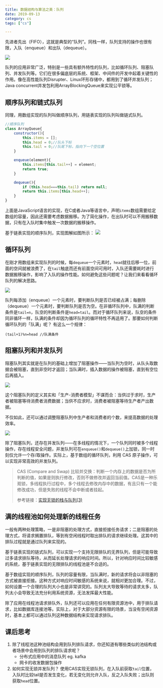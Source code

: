```yaml
---
title: 数据结构与算法之美：队列
date: 2019-09-13
category: cs
tags: ["cs"]

---
```


先进者先出（FIFO），这就是典型的“队列”。同栈一样，队列支持的操作也很有限，入队（enqueue）和出队（dequeue）。

![](https://pic.rhinoc.top/mweb/15683575132222.jpg)

队列的应用非常广泛，特别是一些具有额外特性的队列，比如循环队列、阻塞队列、并发队列等。它们在很多偏底层的系统、框架、中间件的开发中起着关键性的作用。像在高性能队列Disrupter、Linux环形存储中，都用到了循环并发队列；Java concurrent并发包利用ArrayBlockingQueue来实现公平锁等。

## 顺序队列和链式队列

同理，用数组实现的队列叫做顺序队列，用链表实现的队列叫做链式队列。

```js
//顺序队列
class ArrayQueue{
    constructor(){
        this.items = [];
        this.head = 0;//队头下标
        this.tail = 0;//队尾下标，指向下一个空位置
    }

    enqueue(element){
        this.items[this.tail++] = element;
        return true;
    }

    dequeue(){
        if (this.head===this.tail) return null;
        return this.items[this.head++];
    }
}
```

上面是JavaScript语言的实现，在C或者Java等语言中，声明`items`数组需要给定数组的容量，因此还需要考虑数据搬移。为了简化操作，在出队时可以不用搬移数据，只有在入队时集中触发一次数据的搬移操作。

基于链表实现的顺序队列，实现图解如图所示：
![](https://pic.rhinoc.top/mweb/15683628458626.jpg)

## 循环队列

在刚才用数组来实现队列的时候，每`dequeue`一个元素时，`head`就往后移一位，前面的空间就被浪费了，在`tail`触底而还有前面空间可用时，入队还需要耗时进行数据搬移操作，影响了入队的操作性能。如何避免这些问题呢？让我们来看看循环队列的解决思路。

![](https://pic.rhinoc.top/mweb/15683657928240.jpg)

队列每添加（enqueue）一个元素时，要判断队列是否已经被占满；每删除（dequeue）一个元素时，要判断队列是否为空。在非循环队列中，队满的判断条件是`tail=n`，队空的判断条件是`head=tail`。而对于循环队列来说，队空的条件同非循环一样，队满的条件却因为循环队列的循环特性不再适用了。那要如何判断循环队列的「队满」呢？
有这么一个规律：
```
(tail+1)%n=head //队满条件
```

## 阻塞队列和并发队列

阻塞队列其实就是在队列的基础上增加了阻塞操作——当队列为空时，从队头取数据会被阻塞，直到非空时才返回；当队满时，插入数据的操作被阻塞，直到有空位后再插入。

![](https://pic.rhinoc.top/mweb/15683830449087.jpg)

这个阻塞队列的定义其实和「生产-消费者模型」不谋而合：当供过于求时，生产者被阻塞等待消费者消费数据；当供不应求时，消费者被阻塞等待生产者产出数据。

不仅如此，还可以通过调整阻塞队列中生产者和消费者的个数，来提高数据的处理效率。

![](https://pic.rhinoc.top/mweb/15683832425273.jpg)

除了阻塞队列，还存在并发队列——在多线程的情况下，一个队列同时被多个线程操作，存在线程安全问题，并发队列可在`enqueue()`和`dequeue()`上加锁，同一时刻仅允许一个存/取操作。实际上，基于数组的循环队列，利用 CAS 原子操作，可以实现非常高效的并发队列。

> CAS (Compare and Swap) 比较并交换：判断一个内存上的数据是否为所判断的值，如果是则执行修改，否则不做修改并返回当前值。CAS是一种乐观锁，多线程执行过程中，多个线程去修改内存中的数据，有且只有一个能修改成功，但是失败的线程不会中断或者挂起。
> 
> 参考链接：[实现无锁的栈与队列(3)](https://www.cnblogs.com/catch/p/3164829.html)

## 满的线程池如何处理新的线程任务

一般有两种处理策略，一是非阻塞的处理方式，直接拒接任务请求；二是阻塞的处理方式，将请求搁置排队，等到有空闲线程时取出排队的请求继续处理。这其中的排队过程就是通过队列来实现的。

基于链表实现的链式队列，可以实现一个支持无限排队的无界队列，但是可能导致过多请求排队等待，从而延长处理请求的响应时间。所以，针对响应时间比较敏感的系统，基于链表实现的无限排队的线程池是不合适的。

基于数组实现的顺序队列，队列的容量有限，当队满时，新的请求将会以非阻塞的方式被直接拒接。这种方式对响应时间敏感的系统来说，就相对更加合理。不过，如何设置一个合理的队列大小也是非常讲究的。队列太大导致等待的请求太多，队列太小会导致无法充分利用系统资源，无法发挥最大性能。

除了应用在线程池请求排队外，队列还可以应用在任何有限资源池中，用于排队请求，比如数据库连接池等。实际上，对于大部分资源有限的场景，当没有空闲资源时，基本上都可以通过队列这种数据结构来实现请求排队。

## 课后思考

1. 除了线程池这种池结构会用到队列排队请求，你还知道有哪些类似的池结构或者场景中会用到队列的排队请求呢？
    * 分布式应用中的消息队列 eg. kafka
    * 网卡的收发数据包操作
2. 如何实现无锁并发队列？
    使用CAS实现无锁队列，在入队前获取`tail`位置，入队时比较tail是否发生变化，若无变化则允许入队，反之入队失败；出队则获取`head`位置。